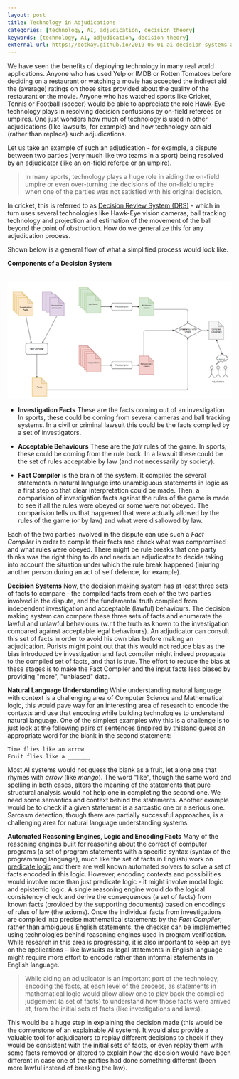 ```yaml
---
layout: post
title: Technology in Adjudications
categories: [technology, AI, adjudication, decision theory]
keywords: [technology, AI, adjudication, decision theory]
external-url: https://dotkay.github.io/2019-05-01-ai-decision-systems-and-adjudications
---
```


We have seen the benefits of deploying technology in many real world applications. Anyone who has used Yelp or IMDB or Rotten Tomatoes before deciding on a restaurant or watching a movie has accepted the indirect aid the (average) ratings on those sites provided about the quality of the restaurant or the movie. Anyone who has watched sports like Cricket, Tennis or Football (soccer) would be able to appreciate the role Hawk-Eye technology plays in resolving decision confusions by on-field referees or umpires. One just wonders how much of technology is used in other adjudications (like lawsuits, for example) and how technology can aid (rather than replace) such adjudications.

Let us take an example of such an adjudication - for example, a dispute between two parties (very much like two teams in a sport) being resolved by an adjudicator (like an on-field referee or an umpire). 

> In many sports, technology plays a huge role in aiding the on-field umpire or even over-turning the decisions of the on-field umpire when one of the parties was not satisfied with his original decision. 

In cricket, this is referred to as [Decision Review System (DRS)](https://www.youtube.com/watch?v=is8Vd_YQKwE) - which in turn uses several technologies like Hawk-Eye vision cameras, ball tracking technology and projection and estimation of the movement of the ball beyond the point of obstruction. How do we generalize this for any adjudication process.

Shown below is a general flow of what a simplified process would look like. 

**Components of a Decision System**

<br>
<div class="img_container">
<center><img src="https://raw.githubusercontent.com/dotkay/tmp/main/ideas/adj_tech.PNG"></center>
</div>

* **Investigation Facts** These are the facts coming out of an investigation. In sports, these could be coming from several cameras and ball tracking systems. In a civil or criminal lawsuit this could be the facts compiled by a set of investigators.

* **Acceptable Behaviours** These are the _fair_ rules of the game. In sports, these could be coming from the rule book. In a lawsuit these could be the set of rules acceptable by law (and not necessarily by society). 

* **Fact Compiler** is the brain of the system. It compiles the several statements in natural language into unambiguous statements in logic as a first step so that clear interpretation could be made. Then, a comparision of investigation facts against the rules of the game is made to see if all the rules were obeyed or some were not obeyed. The comparision tells us that happened that were actually allowed by the rules of the game (or by law) and what were disallowed by law. 

Each of the two parties involved in the dispute can use such a _Fact Compiler_ in order to compile their facts and check what was compromised and what rules were obeyed. There might be rule breaks that one party thinks was the right thing to do and needs an adjudicator to decide taking into account the situation under which the rule break happened (injuring another person during an act of self defence, for example). 

**Decision Systems**
Now, the decision making system has at least three sets of facts to compare - the compiled facts from each of the two parties involved in the dispute, and the fundamental truth compiled from independent investigation and acceptable (lawful) behaviours. The decision making system can compare these three sets of facts and enumerate the lawful and unlawful behaviours (w.r.t the truth as known to the investigation compared against acceptable legal behaviours). An adjudicator can consult this set of facts in order to avoid his own bias before making an adjudication. Purists might point out that this would not reduce bias as the bias introduced by investigation and fact compiler might indeed propagate to the compiled set of facts, and that is true. The effort to reduce the bias at these stages is to make the Fact Compiler and the input facts less biased by providing "more", "unbiased" data. 

**Natural Language Understanding**
While understanding natural language with context is a challenging area of Computer Science and Mathematical logic, this would pave way for an interesting area of research to encode the contexts and use that encoding while building technologies to understand natural language. One of the simplest examples why this is a challenge is to just look at the following pairs of sentences ([inspired by this](https://en.wikipedia.org/wiki/Time_flies_like_an_arrow;_fruit_flies_like_a_banana))and guess an appropriate word for the blank in the second statement:

```
Time flies like an arrow
Fruit flies like a _______
```

Most AI systems would not guess the blank as a fruit, let alone one that rhymes with _arrow_ (like _mango_). The word "like", though the same word and spelling in both cases, alters the meaning of the statements that pure structural analysis would not help one in completing the second one. We need some semantics and context behind the statements. Another example would be to check if a given statement is a sarcastic one or a serious one. Sarcasm detection, though there are partially successful approaches, is a challenging area for natural language understanding systems. 

**Automated Reasoning Engines, Logic and Encoding Facts**
Many of the reasoning engines built for reasoning about the correct of computer programs (a set of program statements with a specific syntax (syntax of the programming language), much like the set of facts in English) work on [predicate logic](http://www.manyworldsoflogic.com/predicateLogic.html) and there are well known automated solvers to solve a set of facts encoded in this logic. However, encoding contexts and possibilities would involve more than just predicate logic - it might involve modal logic and epistemic logic. A single reasoning engine would do the logical consistency check and derive the consequences (a set of facts) from known facts (provided by the supporting documents) based on encodings of rules of law (the axioms). Once the individual facts from investigations are compiled into precise mathematical statements by the _Fact Compiler_, rather than ambiguous English statements, the checker can be implemented using technologies behind reasoning engines used in program verification. While research in this area is progressing, it is also important to keep an eye on the applications - like lawsuits as legal statements in English language might require more effort to encode rather than informal statements in English language. 

> While aiding an adjudicator is an important part of the technology, encoding the facts, at each level of the process, as statements in mathematical logic would allow allow one to play back the compiled judgement (a set of facts) to understand how those facts were arrived at, from the initial sets of facts (like investigations and laws). 

This would be a huge step in explaining the decision made (this would be the cornerstone of an explainable AI system). It would also provide a valuable tool for adjudicators to replay different decisions to check if they would be consistent with the initial sets of facts, or even replay them with some facts removed or altered to explain how the decision would have been different in case one of the parties had done something different (been more lawful instead of breaking the law). 